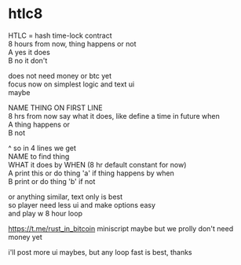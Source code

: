 # htlc8

HTLC = hash time-lock contract    
8 hours from now, thing happens or not    
A yes it does   
B no it don't  

does not need money or btc yet    
focus now on simplest logic and text ui   
maybe    

NAME THING ON FIRST LINE   
8 hrs from now say what it does, like define a time in future when   
A thing happens or    
B not   

^ so in 4 lines we get    
NAME to find thing    
WHAT it does by WHEN (8 hr default constant for now)   
A print this or do thing 'a' if thing happens by when    
B print or do thing 'b' if not    

or anything similar, text only is best  
so player need less ui and make options easy   
and play w 8 hour loop    

https://t.me/rust_in_bitcoin miniscript maybe but we prolly don't need money yet  

i'll post more ui maybes, but any loop fast is best, thanks  
